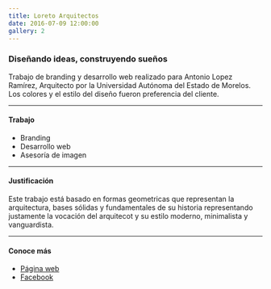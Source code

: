 ```yaml
---
title: Loreto Arquitectos
date: 2016-07-09 12:00:00
gallery: 2
---
```

### Diseñando ideas, construyendo sueños
Trabajo de branding y desarrollo web realizado para Antonio Lopez Ramírez, Arquitecto por la Universidad Autónoma del Estado de Morelos. Los colores y el estilo del diseño fueron preferencia del cliente.

---

#### Trabajo
- Branding
- Desarrollo web
- Asesoría de imagen

---

#### Justificación
Este trabajo está basado en formas geometricas que representan la arquitectura, bases sólidas y fundamentales de su historia representando justamente la vocación del arquitecot y su estilo moderno, minimalista y vanguardista.

---

#### Conoce más
- [Página web](http://loretoarquitectos.com.mx)
- [Facebook](https://fb.me/Loretoarquitectos)
